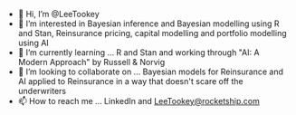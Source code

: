 - 👋 Hi, I’m @LeeTookey
- 👀 I’m interested in Bayesian inference and Bayesian modelling using R and Stan, Reinsurance pricing, capital modelling and portfolio modelling using AI
- 🌱 I’m currently learning ... R and Stan and working through "AI: A Modern Approach" by Russell & Norvig
- 💞️ I’m looking to collaborate on ... Bayesian models for Reinsurance and AI applied to Reinsurance in a way that doesn't scare off the underwriters
- 📫 How to reach me ... LinkedIn and LeeTookey@rocketship.com

<!---
LeeTookey/LeeTookey is a ✨ special ✨ repository because its `README.md` (this file) appears on your GitHub profile.
You can click the Preview link to take a look at your changes.
--->
